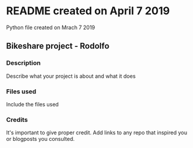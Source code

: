 # README created on April 7 2019
Python file created on Mrach 7 2019

## Bikeshare project - Rodolfo


### Description
Describe what your project is about and what it does

### Files used
Include the files used

### Credits
It's important to give proper credit. Add links to any repo that inspired you or blogposts you consulted.
